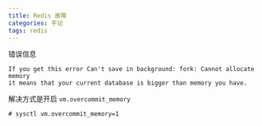```yaml
---
title: Redis 故障
categories: 手记
tags: redis
---
```


错误信息

```shell
If you get this error Can't save in background: fork: Cannot allocate memory
it means that your current database is bigger than memory you have.
```

解决方式是开启 `vm.overcommit_memory`

```shell
# sysctl vm.overcommit_memory=1
```
